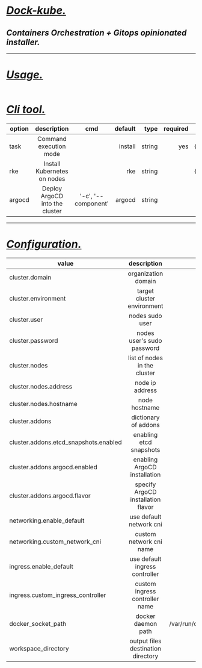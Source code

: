 # ***<ins>Dock-kube.</ins>***

## *Containers Orchestration + Gitops opinionated installer.*

---

# *<ins>Usage.</ins>*

```bash

```

# *<ins>Cli tool.</ins>*

| option |          description           |         cmd         | default |   type | required |          choices |
| ------ | :----------------------------: | :-----------------: | ------: | -----: | -------: | ---------------: |
| task   |     Command execution mode     |                     | install | string |      yes | {install,remove} |
| rke    |  Install Kubernetes on nodes   |                     |     rke | string |          | {install,remove} |
| argocd | Deploy ArgoCD into the cluster | '-c', '--component' |  argocd | string |          |                  |

---


# *<ins>Configuration.</ins>*

| value                                 |            description             |              default |   type | required |
| ------------------------------------- | :--------------------------------: | -------------------: | -----: | -------: |
| cluster.domain                        |        organization domain         |          local.local | string |      yes |
| cluster.environment                   |     target cluster environment     |                  dev | string |      yes |
| cluster.user                          |          nodes sudo user           |                admin | string |      yes |
| cluster.password                      |     nodes user's sudo password     |                admin | string |      yes |
| cluster.nodes                         |    list of nodes in the cluster    |                   [] |   list |      yes |
| cluster.nodes.address                 |          node ip address           |                 None | string |      yes |
| cluster.nodes.hostname                |           node hostname            |              cluster | string |      yes |
| cluster.addons                        |        dictionary of addons        |                   {} |   dict |       no |
| cluster.addons.etcd_snapshots.enabled |      enabling etcd snapshots       |                False |   bool |       no |
| cluster.addons.argocd.enabled         |    enabling ArgoCD installation    |                False |   bool |       no |
| cluster.addons.argocd.flavor          | specify ArgoCD installation flavor |              vanilla | string |       no |
| networking.enable_default             |      use default network cni       |                False |   bool |       no |
| networking.custom_network_cni         |      custom network cni name       |                 None | string |       no |
| ingress.enable_default                |   use default ingress controller   |                False |   bool |       no |
| ingress.custom_ingress_controller     |   custom ingress controller name   |                nginx | string |       no |
| docker_socket_path                    |         docker daemon path         | /var/run/docker.sock | string |       no |
| workspace_directory                   | output files destination directory |            $HOME/rke | string |       no |
